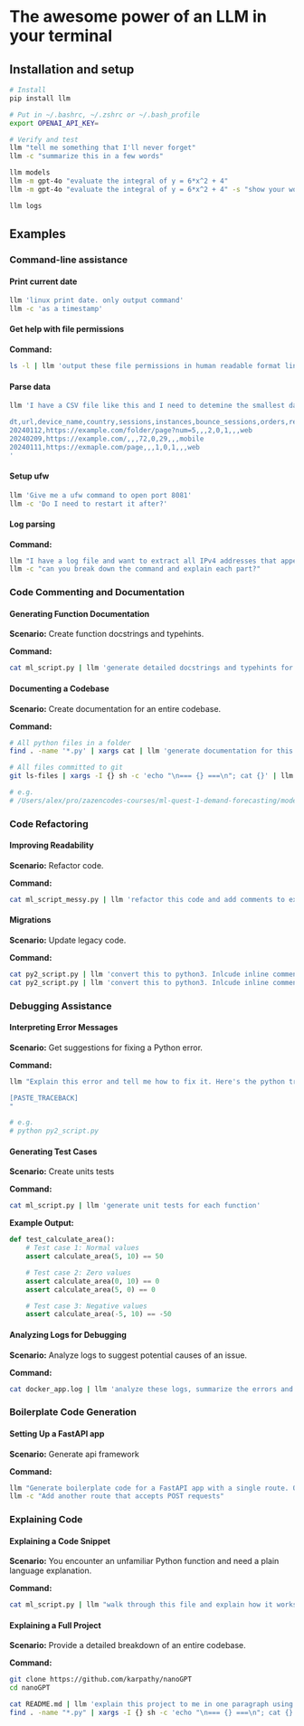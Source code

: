 # The awesome power of an LLM in your terminal

## Installation and setup

```bash
# Install
pip install llm

# Put in ~/.bashrc, ~/.zshrc or ~/.bash_profile
export OPENAI_API_KEY=

# Verify and test
llm "tell me something that I'll never forget"
llm -c "summarize this in a few words"

llm models
llm -m gpt-4o "evaluate the integral of y = 6*x^2 + 4"
llm -m gpt-4o "evaluate the integral of y = 6*x^2 + 4" -s "show your work"

llm logs
```

## Examples

### Command-line assistance

#### Print current date

```bash
llm 'linux print date. only output command'
llm -c 'as a timestamp'
```

#### Get help with file permissions

**Command:**
```bash
ls -l | llm 'output these file permissions in human readable format line by line'
```

#### Parse data
```bash
llm 'I have a CSV file like this and I need to detemine the smallest date (dt) column. Use a bash command.

dt,url,device_name,country,sessions,instances,bounce_sessions,orders,revenue,site_type
20240112,https://example.com/folder/page?num=5,,,2,0,1,,,web
20240209,https://example.com/,,,72,0,29,,,mobile
20240111,https://exmaple.com/page,,,1,0,1,,,web
'
```

#### Setup ufw
```bash
llm 'Give me a ufw command to open port 8081'
llm -c 'Do I need to restart it after?'
```

#### Log parsing

**Command:**
```bash
llm "I have a log file and want to extract all IPv4 addresses that appear more than 5 times"
llm -c "can you break down the command and explain each part?"
```

### Code Commenting and Documentation

#### Generating Function Documentation

**Scenario:** Create function docstrings and typehints.

**Command:**
```bash
cat ml_script.py | llm 'generate detailed docstrings and typehints for each function'
```

#### Documenting a Codebase

**Scenario:** Create documentation for an entire codebase.

**Command:**
```bash
# All python files in a folder
find . -name '*.py' | xargs cat | llm 'generate documentation for this codebase'

# All files committed to git
git ls-files | xargs -I {} sh -c 'echo "\n=== {} ===\n"; cat {}' | llm 'generate documentation for this codebase'

# e.g.
# /Users/alex/pro/zazencodes-courses/ml-quest-1-demand-forecasting/model
```

### Code Refactoring


#### Improving Readability

**Scenario:** Refactor code.

**Command:**
```bash
cat ml_script_messy.py | llm 'refactor this code and add comments to explain it'
```

#### Migrations

**Scenario:** Update legacy code.

**Command:**
```bash
cat py2_script.py | llm 'convert this to python3. Inlcude inline comments for every update you make'
cat py2_script.py | llm 'convert this to python3. Inlcude inline comments for every update you make'
```

### Debugging Assistance


#### Interpreting Error Messages

**Scenario:** Get suggestions for fixing a Python error.

**Command:**
```bash
llm "Explain this error and tell me how to fix it. Here's the python traceback:

[PASTE_TRACEBACK]
"

# e.g.
# python py2_script.py
```


#### Generating Test Cases

**Scenario:** Create units tests

**Command:**
```bash
cat ml_script.py | llm 'generate unit tests for each function'
```

**Example Output:**
```python
def test_calculate_area():
    # Test case 1: Normal values
    assert calculate_area(5, 10) == 50

    # Test case 2: Zero values
    assert calculate_area(0, 10) == 0
    assert calculate_area(5, 0) == 0

    # Test case 3: Negative values
    assert calculate_area(-5, 10) == -50
```


#### Analyzing Logs for Debugging

**Scenario:** Analyze logs to suggest potential causes of an issue.

**Command:**
```bash
cat docker_app.log | llm 'analyze these logs, summarize the errors and suggest potential causes'
```

### Boilerplate Code Generation


#### Setting Up a FastAPI app

**Scenario:** Generate api framework

**Command:**
```bash
llm "Generate boilerplate code for a FastAPI app with a single route. Only output the code" > app.py
llm -c "Add another route that accepts POST requests"
```


### Explaining Code

#### Explaining a Code Snippet

**Scenario:** You encounter an unfamiliar Python function and need a plain language explanation.

**Command:**
```bash
cat ml_script.py | llm "walk through this file and explain how it works. start with a summary and then go line-by-line through the most difficult sections."
```

#### Explaining a Full Project

**Scenario:** Provide a detailed breakdown of an entire codebase.

**Command:**
```bash
git clone https://github.com/karpathy/nanoGPT
cd nanoGPT

cat README.md | llm 'explain this project to me in one paragraph using bullet points'
find . -name "*.py" | xargs -I {} sh -c 'echo "\n=== {} ===\n"; cat {}' | llm -c 'given these files in the project, give me a more detailed explanation'
```

